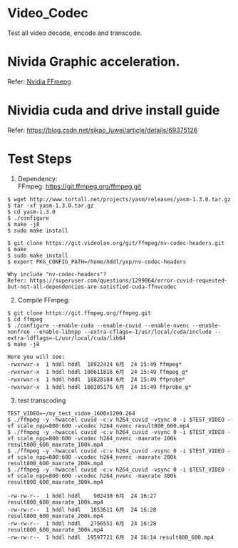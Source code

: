 # Video_Codec
Test all video decode, encode and transcode.

# Nivida Graphic acceleration.
Refer: [Nvidia FFmepg](https://developer.nvidia.com/ffmpeg)

# Nividia cuda and drive install guide 
Refer: https://blog.csdn.net/sikao_luwei/article/details/69375126

# Test Steps
  1. Dependency:  <br>
     FFmpeg: https://git.ffmpeg.org/ffmpeg.git<br>

    $ wget http://www.tortall.net/projects/yasm/releases/yasm-1.3.0.tar.gz
    $ tar -xf yasm-1.3.0.tar.gz
    $ cd yasm-1.3.0
    $ ./configure
    $ make -j8
    $ sudo make install

    $ git clone https://git.videolan.org/git/ffmpeg/nv-codec-headers.git
    $ make
    $ sudo make install
    $ export PKG_CONFIG_PATH=/home/hddl/yxp/nv-codec-headers
    
    Why include "nv-codec-headers"? 
    Refer: https://superuser.com/questions/1299064/error-cuvid-requested-but-not-all-dependencies-are-satisfied-cuda-ffnvcodec
    
   2. Compile FFmpeg: <br>
   
    $ git clone https://git.ffmpeg.org/ffmpeg.git
    $ cd ffmpeg
    $ ./configure --enable-cuda --enable-cuvid --enable-nvenc --enable-nonfree --enable-libnpp --extra-cflags=-I/usr/local/cuda/include --extra-ldflags=-L/usr/local/cuda/lib64
    $ make -j8
    
    Here you will see:
    -rwxrwxr-x  1 hddl hddl  18922424 6月  24 15:49 ffmpeg*
    -rwxrwxr-x  1 hddl hddl 100611816 6月  24 15:49 ffmpeg_g*
    -rwxrwxr-x  1 hddl hddl  18828184 6月  24 15:49 ffprobe*
    -rwxrwxr-x  1 hddl hddl 100205176 6月  24 15:49 ffprobe_g*
    
  3. test transcoding
  
    TEST_VIDEO=~/my_test_vidoe_1600x1200.264
    $ ./ffmpeg -y -hwaccel cuvid -c:v h264_cuvid -vsync 0 -i $TEST_VIDEO -vf scale_npp=800:600 -vcodec h264_nvenc result800_600.mp4
    $ ./ffmpeg -y -hwaccel cuvid -c:v h264_cuvid -vsync 0 -i $TEST_VIDEO -vf scale_npp=800:600 -vcodec h264_nvenc -maxrate 100k result800_600_maxrate_100k.mp4
    $ ./ffmpeg -y -hwaccel cuvid -c:v h264_cuvid -vsync 0 -i $TEST_VIDEO -vf scale_npp=800:600 -vcodec h264_nvenc -maxrate 200k result800_600_maxrate_200k.mp4
    $ ./ffmpeg -y -hwaccel cuvid -c:v h264_cuvid -vsync 0 -i $TEST_VIDEO -vf scale_npp=800:600 -vcodec h264_nvenc -maxrate 300k result800_600_maxrate_300k.mp4
    
    -rw-rw-r--  1 hddl hddl    902430 6月  24 16:27 result800_600_maxrate_100k.mp4
    -rw-rw-r--  1 hddl hddl   1853611 6月  24 16:28 result800_600_maxrate_200k.mp4
    -rw-rw-r--  1 hddl hddl   2756551 6月  24 16:28 result800_600_maxrate_300k.mp4
    -rw-rw-r--  1 hddl hddl  19597721 6月  24 16:14 result800_600.mp4

    
